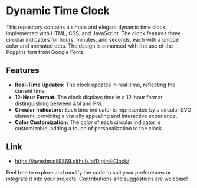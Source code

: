 # Dynamic Time Clock

This repository contains a simple and elegant dynamic time clock implemented with HTML, CSS, and JavaScript. The clock features three circular indicators for hours, minutes, and seconds, each with a unique color and animated dots. The design is enhanced with the use of the Poppins font from Google Fonts.

## Features

- **Real-Time Updates:** The clock updates in real-time, reflecting the current time.
- **12-Hour Format:** The clock displays time in a 12-hour format, distinguishing between AM and PM.
- **Circular Indicators:** Each time indicator is represented by a circular SVG element, providing a visually appealing and interactive experience.
- **Color Customization:** The color of each circular indicator is customizable, adding a touch of personalization to the clock.

## Link
- https://jayeshpatil9869.github.io/Digital-Clock/
 
Feel free to explore and modify the code to suit your preferences or integrate it into your projects. Contributions and suggestions are welcome!



